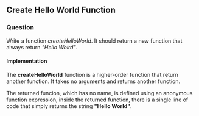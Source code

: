 ## Create Hello World Function

### Question

Write a function *createHelloWorld*.
It should return a new function that always return *"Hello Wolrd"*.

#### Implementation

The **createHelloWorld** function is a higher-order function that return another function. It takes no arguments and returns another function.

The returned funcion, which has no name, is defined using an anonymous function expression, inside the returned function, there is a single line of code that simply returns the string **"Hello World"**.